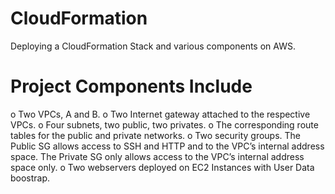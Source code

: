 # CloudFormation
Deploying a CloudFormation Stack and various components on AWS.

# Project Components Include
o	Two VPCs, A and B.
o	Two Internet gateway attached to the respective VPCs.
o	Four subnets, two public, two privates.
o	The corresponding route tables for the public and private networks.
o	Two  security groups. The Public SG allows access to SSH and HTTP and to the VPC’s internal address   space. The Private SG only allows access to the VPC’s internal address space only.
o	Two webservers deployed on EC2 Instances with User Data boostrap.

